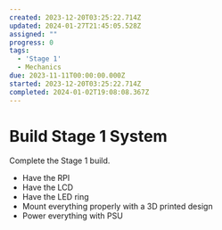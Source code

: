 ```yaml
---
created: 2023-12-20T03:25:22.714Z
updated: 2024-01-27T21:45:05.528Z
assigned: ""
progress: 0
tags:
  - 'Stage 1'
  - Mechanics
due: 2023-11-11T00:00:00.000Z
started: 2023-12-20T03:25:22.714Z
completed: 2024-01-02T19:08:08.367Z
---
```


# Build Stage 1 System

Complete the Stage 1 build.
- Have the RPI
- Have the LCD
- Have the LED ring
- Mount everything properly with a 3D printed design
- Power everything with PSU
